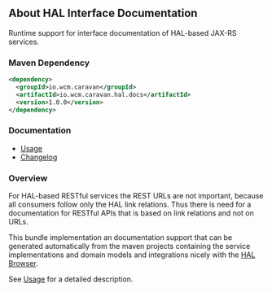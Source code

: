 ## About HAL Interface Documentation

Runtime support for interface documentation of HAL-based JAX-RS services.


### Maven Dependency

```xml
<dependency>
  <groupId>io.wcm.caravan</groupId>
  <artifactId>io.wcm.caravan.hal.docs</artifactId>
  <version>1.0.0</version>
</dependency>
```

### Documentation

* [Usage][usage]
* [Changelog][changelog]


### Overview

For HAL-based RESTful services the REST URLs are not important, because all consumers follow only the HAL link relations. Thus there is need for a documentation for RESTful APIs that is based on link relations and not on URLs.

This bundle implementation an documentation support that can be generated automatically from the maven projects containing the service implementations and domain models and integrations nicely with the [HAL Browser][hal-browser].

See [Usage][usage] for a detailed description.


[usage]: usage.html
[changelog]: changes-report.html
[hal-browser]: http://caravan.wcm.io/hal/browser/
